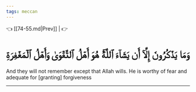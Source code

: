 ```yaml
---
tags: meccan
---
```


👈 [[74-55.md|Prev]] |  👉

# وَمَا يَذۡكُرُونَ إِلَّآ أَن يَشَآءَ ٱللَّهُۚ هُوَ أَهۡلُ ٱلتَّقۡوَىٰ وَأَهۡلُ ٱلۡمَغۡفِرَةِ

And they will not remember except that Allah wills. He is worthy of fear and adequate for [granting] forgiveness

---

